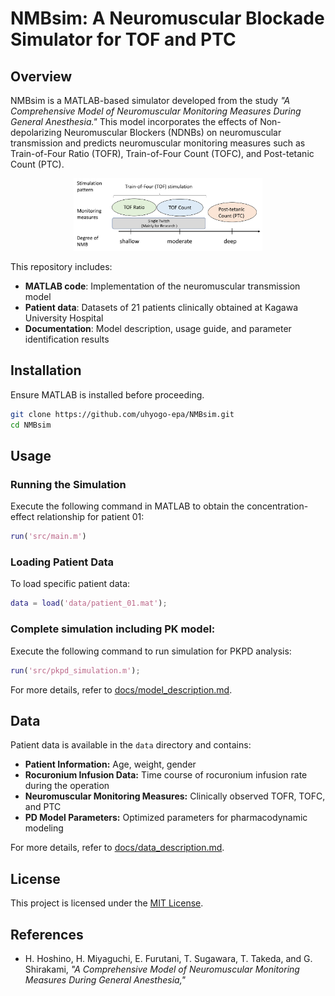 # NMBsim: A Neuromuscular Blockade Simulator for TOF and PTC

## Overview
NMBsim is a MATLAB-based simulator developed from the study *"A Comprehensive Model of Neuromuscular Monitoring Measures During General Anesthesia."* 
This model incorporates the effects of Non-depolarizing Neuromuscular Blockers (NDNBs) on neuromuscular transmission and predicts neuromuscular monitoring measures such as Train-of-Four Ratio (TOFR), Train-of-Four Count (TOFC), and Post-tetanic Count (PTC).

<p align="center">
  <img src="docs/images/monitoring_measures.png" alt="Monitoring Measures" width="60%">
</p>


This repository includes:
- **MATLAB code**: Implementation of the neuromuscular transmission model 
- **Patient data**: Datasets of 21 patients clinically obtained at Kagawa University Hospital 
- **Documentation**: Model description, usage guide, and parameter identification results

## Installation
Ensure MATLAB is installed before proceeding.

```sh
git clone https://github.com/uhyogo-epa/NMBsim.git
cd NMBsim
```

## Usage
### Running the Simulation
Execute the following command in MATLAB to obtain the concentration-effect relationship for patient 01:
```matlab
run('src/main.m')
```

### Loading Patient Data
To load specific patient data:
```matlab
data = load('data/patient_01.mat');
```

### Complete simulation including PK model: 
Execute the following command to run simulation for PKPD analysis:
```matlab
run('src/pkpd_simulation.m');
```

For more details, refer to [docs/model_description.md](docs/model_description.md).

## Data
Patient data is available in the `data` directory and contains:
- **Patient Information:** Age, weight, gender
- **Rocuronium Infusion Data:** Time course of rocuronium infusion rate during the operation 
- **Neuromuscular Monitoring Measures:** Clinically observed TOFR, TOFC, and PTC 
- **PD Model Parameters:** Optimized parameters for pharmacodynamic modeling

For more details, refer to [docs/data_description.md](docs/data_description.md).


## License
This project is licensed under the [MIT License](LICENSE).


## References
- H. Hoshino, H. Miyaguchi, E. Furutani, T. Sugawara, T. Takeda, and G. Shirakami, *"A Comprehensive Model of Neuromuscular Monitoring Measures During General Anesthesia,"* 
